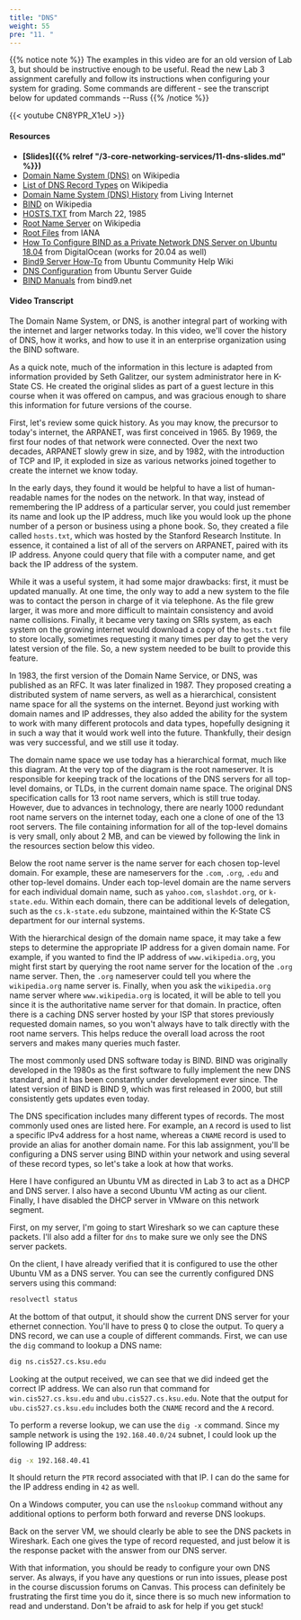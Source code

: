 ```yaml
---
title: "DNS"
weight: 55
pre: "11. "
---
```


{{% notice note %}}
The examples in this video are for an old version of Lab 3, but should be instructive enough to be useful. Read the new Lab 3 assignment carefully and follow its instructions when configuring your system for grading. Some commands are different - see the transcript below for updated commands --Russ
{{% /notice %}}

{{< youtube CN8YPR_X1eU >}}

#### Resources

* **[Slides]({{% relref "/3-core-networking-services/11-dns-slides.md"  %}})**
* [Domain Name System (DNS)](https://en.wikipedia.org/wiki/Domain_Name_System) on Wikipedia
* [List of DNS Record Types](https://en.wikipedia.org/wiki/List_of_DNS_record_types) on Wikipedia
* [Domain Name System (DNS) History](https://www.livinginternet.com/i/iw_dns_history.htm) from Living Internet
* [BIND](https://en.wikipedia.org/wiki/BIND) on Wikipedia
* [HOSTS.TXT](https://jim.rees.org/apollo-archive/hosts.txt) from March 22, 1985
* [Root Name Server](https://en.wikipedia.org/wiki/Root_name_server) on Wikipedia
* [Root Files](https://www.iana.org/domains/root/files) from IANA
* [How To Configure BIND as a Private Network DNS Server on Ubuntu 18.04](https://www.digitalocean.com/community/tutorials/how-to-configure-bind-as-a-private-network-dns-server-on-ubuntu-18-04) from DigitalOcean (works for 20.04 as well)
* [Bind9 Server How-To](https://help.ubuntu.com/community/BIND9ServerHowto) from Ubuntu Community Help Wiki
* [DNS Configuration](https://ubuntu.com/server/docs/service-domain-name-service-dns) from Ubuntu Server Guide
* [BIND Manuals](http://www.bind9.net/manuals) from bind9.net

#### Video Transcript

The Domain Name System, or DNS, is another integral part of working with the internet and larger networks today. In this video, we'll cover the history of DNS, how it works, and how to use it in an enterprise organization using the BIND software.

As a quick note, much of the information in this lecture is adapted from information provided by Seth Galitzer, our system administrator here in K-State CS. He created the original slides as part of a guest lecture in this course when it was offered on campus, and was gracious enough to share this information for future versions of the course.

First, let's review some quick history. As you may know, the precursor to today's internet, the ARPANET, was first conceived in 1965. By 1969, the first four nodes of that network were connected. Over the next two decades, ARPANET slowly grew in size, and by 1982, with the introduction of TCP and IP, it exploded in size as various networks joined together to create the internet we know today.

In the early days, they found it would be helpful to have a list of human-readable names for the nodes on the network. In that way, instead of remembering the IP address of a particular server, you could just remember its name and look up the IP address, much like you would look up the phone number of a person or business using a phone book. So, they created a file called `hosts.txt`, which was hosted by the Stanford Research Institute. In essence, it contained a list of all of the servers on ARPANET, paired with its IP address. Anyone could query that file with a computer name, and get back the IP address of the system.

While it was a useful system, it had some major drawbacks: first, it must be updated manually. At one time, the only way to add a new system to the file was to contact the person in charge of it via telephone. As the file grew larger, it was more and more difficult to maintain consistency and avoid name collisions. Finally, it became very taxing on SRIs system, as each system on the growing internet would download a copy of the `hosts.txt` file to store locally, sometimes requesting it many times per day to get the very latest version of the file. So, a new system needed to be built to provide this feature.

In 1983, the first version of the Domain Name Service, or DNS, was published as an RFC. It was later finalized in 1987. They proposed creating a distributed system of name servers, as well as a hierarchical, consistent name space for all the systems on the internet. Beyond just working with domain names and IP addresses, they also added the ability for the system to work with many different protocols and data types, hopefully designing it in such a way that it would work well into the future. Thankfully, their design was very successful, and we still use it today.

The domain name space we use today has a hierarchical format, much like this diagram. At the very top of the diagram is the root nameserver. It is responsible for keeping track of the locations of the DNS servers for all top-level domains, or TLDs, in the current domain name space. The original DNS specification calls for 13 root name servers, which is still true today. However, due to advances in technology, there are nearly 1000 redundant root name servers on the internet today, each one a clone of one of the 13 root servers. The file containing information for all of the top-level domains is very small, only about 2 MB, and can be viewed by following the link in the resources section below this video.

Below the root name server is the name server for each chosen top-level domain. For example, these are nameservers for the `.com`, `.org`, `.edu` and other top-level domains. Under each top-level domain are the name servers for each individual domain name, such as `yahoo.com`, `slashdot.org`, or `k-state.edu`. Within each domain, there can be additional levels of delegation, such as the `cs.k-state.edu` subzone, maintained within the K-State CS department for our internal systems.

With the hierarchical design of the domain name space, it may take a few steps to determine the appropriate IP address for a given domain name. For example, if you wanted to find the IP address of `www.wikipedia.org`, you might first start by querying the root name server for the location of the `.org` name server. Then, the `.org` nameserver could tell you where the `wikipedia.org` name server is. Finally, when you ask the `wikipedia.org` name server where `www.wikipedia.org` is located, it will be able to tell you since it is the authoritative name server for that domain. In practice, often there is a caching DNS server hosted by your ISP that stores previously requested domain names, so you won't always have to talk directly with the root name servers. This helps reduce the overall load across the root servers and makes many queries much faster.

The most commonly used DNS software today is BIND. BIND was originally developed in the 1980s as the first software to fully implement the new DNS standard, and it has been constantly under development ever since. The latest version of BIND is BIND 9, which was first released in 2000, but still consistently gets updates even today.

The DNS specification includes many different types of records. The most commonly used ones are listed here. For example, an `A` record is used to list a specific IPv4 address for a host name, whereas a `CNAME` record is used to provide an alias for another domain name. For this lab assignment, you'll be configuring a DNS server using BIND within your network and using several of these record types, so let's take a look at how that works.

Here I have configured an Ubuntu VM as directed in Lab 3 to act as a DHCP and DNS server. I also have a second Ubuntu VM acting as our client. Finally, I have disabled the DHCP server in VMware on this network segment.

First, on my server, I'm going to start Wireshark so we can capture these packets. I'll also add a filter for `dns` to make sure we only see the DNS server packets.

On the client, I have already verified that it is configured to use the other Ubuntu VM as a DNS server. You can see the currently configured DNS servers using this command:

```bash
resolvectl status
```

At the bottom of that output, it should show the current DNS server for your ethernet connection. You'll have to press <kbd>Q</kbd> to close the output. To query a DNS record, we can use a couple of different commands. First, we can use the `dig` command to lookup a DNS name:

```bash
dig ns.cis527.cs.ksu.edu
```

Looking at the output received, we can see that we did indeed get the correct IP address. We can also run that command for `win.cis527.cs.ksu.edu` and `ubu.cis527.cs.ksu.edu`. Note that the output for `ubu.cis527.cs.ksu.edu` includes both the `CNAME` record and the `A` record.

To perform a reverse lookup, we can use the `dig -x` command. Since my sample network is using the `192.168.40.0/24` subnet, I could look up the following IP address:

```bash
dig -x 192.168.40.41
```

It should return the `PTR` record associated with that IP. I can do the same for the IP address ending in `42` as well.

On a Windows computer, you can use the `nslookup` command without any additional options to perform both forward and reverse DNS lookups.

Back on the server VM, we should clearly be able to see the DNS packets in Wireshark. Each one gives the type of record requested, and just below it is the response packet with the answer from our DNS server.

With that information, you should be ready to configure your own DNS server. As always, if you have any questions or run into issues, please post in the course discussion forums on Canvas. This process can definitely be frustrating the first time you do it, since there is so much new information to read and understand. Don't be afraid to ask for help if you get stuck!
